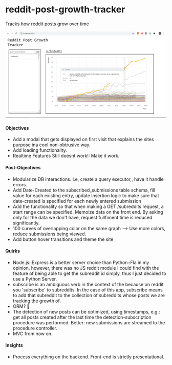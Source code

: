 # reddit-post-growth-tracker
Tracks how reddit posts grow over time

![Demo of UI](ui.png)

#### Objectives
* Add a modal that gets displayed on first visit that explains the sites purpose ina cool non-obtrusive way.
* Add loading functionality.
* Realtime Features Still doesnt work!: Make it work.

#### Post-Objectives
* Modularize DB interactions. I.e, create a query executor,, have it handle errors.
* Add Date-Created to the subscribed_submissions table schema, fill value for each existing entry, update insertion logic to make sure that date-created is specified for each newly entered submission
* Add the functionality so that when making a GET /subreddits request, a start range can be specified. Memoize data on the front end. By asking only for the data we don't have, request fullfiment time is reduced significantly.
* 100 curves of overlapping color on the same graph --> Use more colors, reduce submissions being viewed.
* Add button hover transitions and theme the site


#### Quirks
* Node.js::Express is a better server choice than Python::Fla in my opinion, however, there was no JS reddit module I could find with the feature of being able to get the subreddit id simply, thus I just decided to use a Python Server.  
* subscribe is an ambiguous verb in the context of the because on reddit you 'subscribe' to subreddits.
In the case of this app, subscribe means to add that subreddit to the collection of subreddits whose posts we are tracking the growth of.
* ORM? 🤔
* The detection of new posts can be optimized, using timestamps, e.g.: get all posts created after the last time the detection-subscription procedure was performed. Better: new submissions are streamed to the procedure controller.  
* MVC from now on.

#### Insights
* Process everything on the backend. Front-end is strictly presentational.
